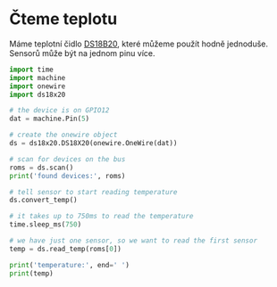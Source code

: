# Čteme teplotu

Máme teplotní čidlo [DS18B20](https://www.sparkfun.com/products/245), které můžeme použít hodně jednoduše. Sensorů může být na jednom pinu více.

```python
import time
import machine
import onewire
import ds18x20

# the device is on GPIO12
dat = machine.Pin(5)

# create the onewire object
ds = ds18x20.DS18X20(onewire.OneWire(dat))

# scan for devices on the bus
roms = ds.scan()
print('found devices:', roms)

# tell sensor to start reading temperature
ds.convert_temp()

# it takes up to 750ms to read the temperature
time.sleep_ms(750)

# we have just one sensor, so we want to read the first sensor
temp = ds.read_temp(roms[0])

print('temperature:', end=' ')
print(temp)
```
